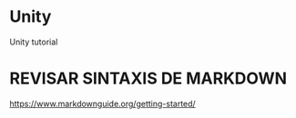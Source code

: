 # Unity
Unity tutorial 

# REVISAR SINTAXIS DE MARKDOWN
https://www.markdownguide.org/getting-started/
